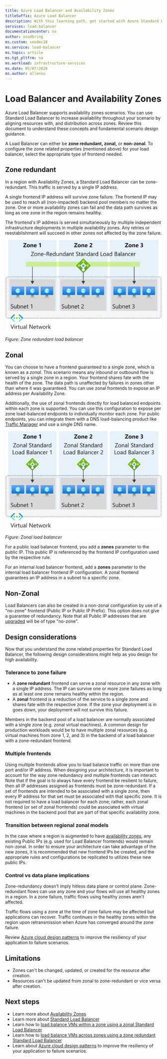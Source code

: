 ```yaml
---
title: Azure Load Balancer and Availability Zones
titleSuffix: Azure Load Balancer
description: With this learning path, get started with Azure Standard Load Balancer and Availability Zones.
services: load-balancer
documentationcenter: na
author: asudbring
ms.custom: seodec18
ms.service: load-balancer
ms.topic: article
ms.tgt_pltfrm: na
ms.workload: infrastructure-services
ms.date: 05/07/2020
ms.author: allensu
---
```


# Load Balancer and Availability Zones

Azure Load Balancer supports availability zones scenarios. You can use Standard Load Balancer to increase availability throughout your scenario by aligning resources with, and distribution across zones.  Review this document to understand these concepts and fundamental scenario design guidance.

A Load Balancer can either be **zone redundant, zonal,** or **non-zonal**. To configure the zone related properties (mentioned above) for your load balancer, select the appropriate type of frontend needed.

## Zone redundant

In a region with Availability Zones, a Standard Load Balancer can be zone-redundant. This traffic is served by a single IP address.

A single frontend IP address will survive zone failure. The frontend IP may be used to reach all (non-impacted) backend pool members no matter the zone. One or more availability zones can fail and the data path survives as long as one zone in the region remains healthy.

The frontend's IP address is served simultaneously by multiple independent infrastructure deployments in multiple availability zones. Any retries or reestablishment will succeed in other zones not affected by the zone failure.

<p align="center">
  <img src="./media/az-zonal/zone-redundant-lb-1.svg" alt="Figure depicts a zone-redundant standard load balancer directing traffic in three different zones to three different subnets in a zone redundant configuration." width="512" title="Virtual Network NAT">
</p>

*Figure: Zone redundant load balancer*

## Zonal

You can choose to have a frontend guaranteed to a single zone, which is known as a *zonal*.  This scenario means any inbound or outbound flow is served by a single zone in a region.  Your frontend shares fate with the health of the zone.  The data path is unaffected by failures in zones other than where it was guaranteed. You can use zonal frontends to expose an IP address per Availability Zone.  

Additionally, the use of zonal frontends directly for load balanced endpoints within each zone is supported. You can use this configuration to expose per zone load-balanced endpoints to individually monitor each zone. For public endpoints, you can integrate them with a DNS load-balancing product like [Traffic Manager](../traffic-manager/traffic-manager-overview.md) and use a single DNS name.

<p align="center">
  <img src="./media/az-zonal/zonal-lb-1.svg" alt="Figure depicts three zonal standard load balancers each directing traffic in a zone to three different subnets in a zonal configuration." width="512" title="Virtual Network NAT">
</p>

*Figure: Zonal load balancer*

For a public load balancer frontend, you add a **zones** parameter to the public IP. This public IP is referenced by the frontend IP configuration used by the respective rule.

For an internal load balancer frontend, add a **zones** parameter to the internal load balancer frontend IP configuration. A zonal frontend guarantees an IP address in a subnet to a specific zone.

## Non-Zonal

Load Balancers can also be created in a non-zonal configuration by use of a "no-zone" frontend (Public IP or Public IP Prefix).  This option does not give a guarantee of redundancy. Note that all Public IP addresses that are [upgraded](../virtual-network/ip-services/public-ip-upgrade-portal.md) will be of type "no-zone".

## <a name="design"></a> Design considerations

Now that you understand the zone related properties for Standard Load Balancer, the following design considerations might help as you design for high availability.

### Tolerance to zone failure

- A **zone redundant** frontend can serve a zonal resource in any zone with a single IP address.  The IP can survive one or more zone failures as long as at least one zone remains healthy within the region.
- A **zonal** frontend is a reduction of the service to a single zone and shares fate with the respective zone. If the zone your deployment is in goes down, your deployment will not survive this failure.

Members in the backend pool of a load balancer are normally associated with a single zone (e.g. zonal virtual machines).  A common design for production workloads would be to have multiple zonal resources (e.g. virtual machines from zone 1, 2, and 3) in the backend of a load balancer with a zone-redundant frontend.

### Multiple frontends

Using multiple frontends allow you to load balance traffic on more than one port and/or IP address.  When designing your architecture, it is important to account for the way zone redundancy and multiple frontends can interact.  Note that if the goal is to always have every frontend be resilient to failure, then all IP addresses assigned as frontends must be zone-redundant.   If a set of frontends are intended to be associated with a single zone, then every IP address for that set must be associated with that specific zone.  It is not required to have a load balancer for each zone; rather, each zonal frontend (or set of zonal frontends) could be associated with virtual machines in the backend pool that are part of that specific availability zone.

### Transition between regional zonal models

In the case where a region is augmented to have [availability zones](../availability-zones/az-overview.md), any existing Public IPs (e.g. used for Load Balancer frontends) would remain non-zonal. In order to ensure your architecture can take advantage of the new zones, it is recommended that new frontend IPs be created, and the appropriate rules and configurations be replicated to utilizes these new public IPs.

### Control vs data plane implications

Zone-redundancy doesn't imply hitless data plane or control plane. Zone-redundant flows can use any zone and your flows will use all healthy zones in a region. In a zone failure, traffic flows using healthy zones aren't affected.

Traffic flows using a zone at the time of zone failure may be affected but applications can recover. Traffic continues in the healthy zones within the region upon retransmission when Azure has converged around the zone failure.

Review [Azure cloud design patterns](/azure/architecture/patterns/) to improve the resiliency of your application to failure scenarios.

## Limitations

* Zones can't be changed, updated, or created for the resource after creation.
* Resources can't be updated from zonal to zone-redundant or vice versa after creation.

## Next steps
- Learn more about [Availability Zones](../availability-zones/az-overview.md)
- Learn more about [Standard Load Balancer](./load-balancer-overview.md)
- Learn how to [load balance VMs within a zone using a zonal Standard Load Balancer](./quickstart-load-balancer-standard-public-cli.md)
- Learn how to [load balance VMs across zones using a zone redundant Standard Load Balancer](./quickstart-load-balancer-standard-public-cli.md)
- Learn about [Azure cloud design patterns](/azure/architecture/patterns/) to improve the resiliency of your application to failure scenarios.
